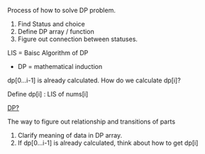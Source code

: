 Process of how to solve DP problem.
1. Find Status and choice
2. Define DP array / function
3. Figure out connection between statuses.

LIS = Baisc Algorithm of DP

- DP = mathematical induction

dp[0...i-1] is already calculated. How do we calculate dp[i]?

Define dp[i] : LIS of nums[i]

[DP?](https://museop.github.io/computer%20algorithm/2017/08/13/Dynamic-Programming.html)

The way to figure out relationship and transitions of parts
1. Clarify meaning of data in DP array.
2. If dp[0...i-1] is already calculated, think about how to get dp[i]

